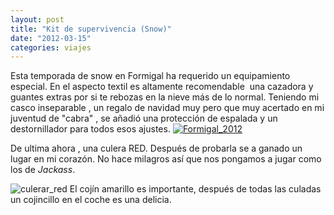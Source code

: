 ```yaml
---
layout: post
title: "Kit de supervivencia (Snow)"
date: "2012-03-15"
categories: viajes
---
```


Esta temporada de snow en Formigal ha requerido un equipamiento especial. En el aspecto textil es altamente recomendable  una cazadora y guantes extras por si te rebozas en la nieve más de lo normal. Teniendo mi casco inseparable , un regalo de navidad muy pero que muy acertado en mi juventud de "cabra" , se añadió una protección de espalada y un destornillador para todos esos ajustes. [![Formigal_2012](images/6908849961_e5f30d24c5.jpg)](https://farm8.staticflickr.com/7047/6908849961_e5f30d24c5_b.jpg)

De ultima ahora , una culera RED. Después de probarla se a ganado un lugar en mi corazón. No hace milagros así que nos pongamos a jugar como los de _Jackass_.

![culerar_red](images/6829664024_b3f62e68f8.jpg) El cojín amarillo es importante, después de todas las culadas un cojincillo en el coche es una delicia.
